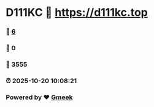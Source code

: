 # D111KC :link: https://d111kc.top 
### :page_facing_up: [6](https://d111kc.top/tag.html) 
### :speech_balloon: 0 
### :hibiscus: 3555 
### :alarm_clock: 2025-10-20 10:08:21 
### Powered by :heart: [Gmeek](https://github.com/Meekdai/Gmeek)
